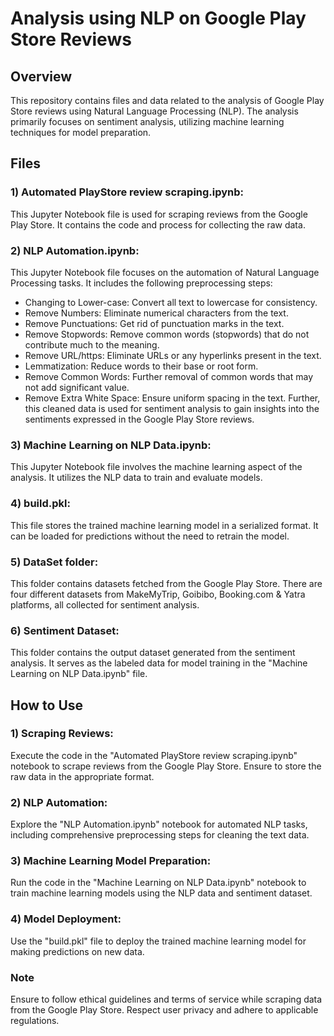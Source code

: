 # Analysis using NLP on Google Play Store Reviews
## Overview
This repository contains files and data related to the analysis of Google Play Store reviews using Natural Language Processing (NLP). The analysis primarily focuses on sentiment analysis, utilizing machine learning techniques for model preparation.

## Files
### 1) Automated PlayStore review scraping.ipynb: 
This Jupyter Notebook file is used for scraping reviews from the Google Play Store. It contains the code and process for collecting the raw data.

### 2) NLP Automation.ipynb: 
This Jupyter Notebook file focuses on the automation of Natural Language Processing tasks. It includes the following preprocessing steps:
- Changing to Lower-case: Convert all text to lowercase for consistency.
- Remove Numbers: Eliminate numerical characters from the text.
- Remove Punctuations: Get rid of punctuation marks in the text.
- Remove Stopwords: Remove common words (stopwords) that do not contribute much to the meaning.
- Remove URL/https: Eliminate URLs or any hyperlinks present in the text.
- Lemmatization: Reduce words to their base or root form.
- Remove Common Words: Further removal of common words that may not add significant value.
- Remove Extra White Space: Ensure uniform spacing in the text.
Further, this cleaned data is used for sentiment analysis to gain insights into the sentiments expressed in the Google Play Store reviews.  

### 3) Machine Learning on NLP Data.ipynb: 
This Jupyter Notebook file involves the machine learning aspect of the analysis. It utilizes the NLP data to train and evaluate models.

### 4) build.pkl: 
This file stores the trained machine learning model in a serialized format. It can be loaded for predictions without the need to retrain the model.

### 5) DataSet folder: 
This folder contains datasets fetched from the Google Play Store. There are four different datasets from MakeMyTrip, Goibibo, Booking.com & Yatra platforms, all collected for sentiment analysis.

### 6) Sentiment Dataset: 
This folder contains the output dataset generated from the sentiment analysis. It serves as the labeled data for model training in the "Machine Learning on NLP Data.ipynb" file.

## How to Use
### 1) Scraping Reviews: 
Execute the code in the "Automated PlayStore review scraping.ipynb" notebook to scrape reviews from the Google Play Store. Ensure to store the raw data in the appropriate format.

### 2) NLP Automation: 
Explore the "NLP Automation.ipynb" notebook for automated NLP tasks, including comprehensive preprocessing steps for cleaning the text data.

### 3) Machine Learning Model Preparation: 
Run the code in the "Machine Learning on NLP Data.ipynb" notebook to train machine learning models using the NLP data and sentiment dataset.

### 4) Model Deployment: 
Use the "build.pkl" file to deploy the trained machine learning model for making predictions on new data.

### Note
Ensure to follow ethical guidelines and terms of service while scraping data from the Google Play Store. Respect user privacy and adhere to applicable regulations.
